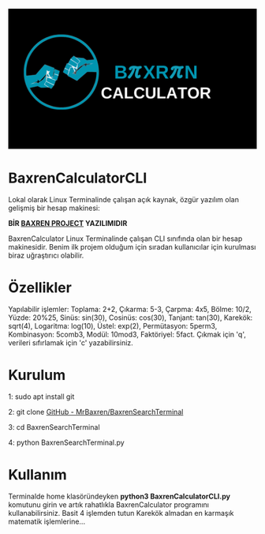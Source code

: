 ![BaxrenCalculator](BaxrenOS(1).png)
# BaxrenCalculatorCLI
Lokal olarak Linux Terminalinde çalışan açık kaynak, özgür yazılım olan gelişmiş bir hesap makinesi:

**BİR [BAXREN PROJECT](https://github.com/MrBaxren/BaxrenProject) YAZILIMIDIR**

BaxrenCalculator Linux Terminalinde çalışan CLI sınıfında olan bir hesap makinesidir.
Benim ilk projem olduğum için sıradan kullanıcılar için kurulması biraz uğraştırıcı olabilir.

# Özellikler
Yapılabilir işlemler: Toplama: 2+2, Çıkarma: 5-3, Çarpma: 4x5, Bölme: 10/2, Yüzde: 20%25, Sinüs: sin(30), Cosinüs: cos(30), Tanjant: tan(30), Karekök: sqrt(4), Logaritma: log(10), Üstel: exp(2), Permütasyon: 5perm3, Kombinasyon: 5comb3, Modül: 10mod3, Faktöriyel: 5fact. Çıkmak için 'q', verileri sıfırlamak için 'c' yazabilirsiniz.

# Kurulum
1: sudo apt install git

2: git clone [GitHub - MrBaxren/BaxrenSearchTerminal](https://github.com/MrBaxren/BaxrenSearchTerminal.git)

3: cd BaxrenSearchTerminal

4: python BaxrenSearchTerminal.py


# Kullanım
Terminalde home klasöründeyken **python3 BaxrenCalculatorCLI.py** komutunu girin ve artık rahatlıkla BaxrenCalculator programını kullanabilirsiniz.
Basit 4 işlemden tutun Karekök almadan en karmaşık matematik işlemlerine...

